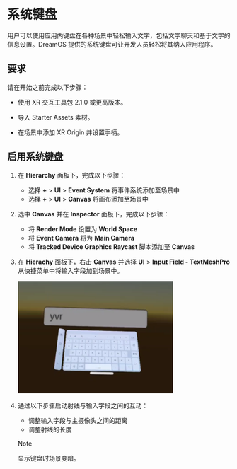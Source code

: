 # 系统键盘

用户可以使用应用内键盘在各种场景中轻松输入文字，包括文字聊天和基于文字的信息设置。DreamOS 提供的系统键盘可让开发人员轻松将其纳入应用程序。


## 要求

请在开始之前完成以下步骤：

- 使用 XR 交互工具包 2.1.0 或更高版本。

- 导入 Starter Assets 素材。

- 在场景中添加 XR Origin 并设置手柄。


## 启用系统键盘

1. 在 **Hierarchy** 面板下，完成以下步骤：
    
    - 选择 **+** > **UI** > **Event System** 将事件系统添加至场景中
    - 选择 **+** > **UI** > **Canvas** 将画布添加至场景中


2. 选中 **Canvas** 并在 **Inspector** 面板下，完成以下步骤：

    - 将 **Render Mode** 设置为 **World Space**
    - 将 **Event Camera** 将为 **Main Camera**
    - 将 **Tracked Device Graphics Raycast** 脚本添加至 **Canvas**


3. 在 **Hierachy** 面板下，右击 **Canvas** 并选择 **UI** > **Input Field - TextMeshPro** 从快捷菜单中将输入字段加到场景中。

    ![SystemKeyboard](../AdvancedFeatures/SystemKeyboard/SystemKeyboard.png)


4. 通过以下步骤启动射线与输入字段之间的互动： 

    - 调整输入字段与主摄像头之间的距离
    - 调整射线的长度

    > [!Note]
    > 显示键盘时场景变暗。